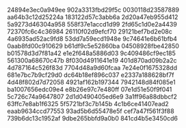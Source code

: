 24894e3ec0a949ee
902a3313fbd29f5c
0030118d23587889
aa64b3c12d25224a
183122d57c3abb6a
2d20a47eb955d412
5a9273d46304a958
558f37e1accd1d99
2fd65c1d0e2a4439
72370fc6c4c36984
26110f02d9efcf70
29121bef7bd2e08c
4a6935ad52ac9fd8
53dd7a59ecd1948e
9c74641e6b61bfb4
0aab8fd00c910629
b61df9c5e52860ba
04508928fbe42850
b01578d3d7f81a42
e1e2f648a5886d03
9c409486cf9ec185
561300a68670c47b
8f030d4911641e19
401d870ad09b2a2c
4d787164c526f83d
7704d48a9d60fcaa
7e24e0f1675328dd
681e7bc7b9cf29d0
dc64b18ef896c037
e2337a188628bf7f
4d48f802d7d72058
4921af162b197344
7942148d84f085e1
ba1007656edc09e4
e8b26e97c7e480ff
07e1d51e50f9f041
5c726c74a9647807
2d1d0490405ed6e9
3a1ff96a88dbbcf2
63ffc7e8ab1f6325
5f5721bf3c7b145b
4c1b6ce41407ead2
eaab9634ccd77553
93ad5b6d55478e5f
cef7a47f561f3f88
739b6dc13c1952af
9dbe265bbfd9a0b0
841cd4b5e3450cd6
